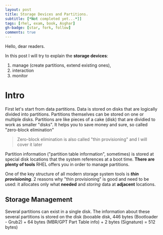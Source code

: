 ```yaml
---
layout: post
title: Storage Devices and Partitions.
subtitle: [*Not completed yet...*]]
tags: [rhel, exam, book, Asghar]
gh-badge: [star, fork, follow]
comments: true
---
```

Hello, dear readers.

In this post I will try to explain the **storage devices**:
1. manage (create partitions, extend existing ones),
2. interaction
3. monitor

# Intro
First let's start from data partitions. Data is stored on disks that are logically divided into partitions. Partitions themselves can be stored on one or multiple disks. Partitions are like pieces of a cake (disk) that are dividied to work as smaller "disks". It helps you to save money and sure, so called "zero-block elimination"
> Zero-block elimination is also called "thin provisioning" and I will cover it later

Partition information ("partition table information", sometimes) is stored at special disk locations that the system references at a boot time. **There are plenty of tools** RHEL offers you in order to manage partitions.

One of the key structure of all modern storage system tools is ***thin provisioning***. 2 reasons why "thin provisioning" is good and need to be used: it allocates only what **needed** and *storing* data at **adjacent** locations.
## Storage Management
Several partitions can exist in a single disk. The information about these several partitions is stored on the disk (booable disk, 446 bytes (Bootloader - Grub2) + 64 bytes (MBR/GPT Part Table info) + 2 bytes (Signature) = 512 bytes)
